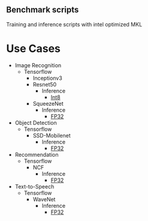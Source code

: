 ## Benchmark scripts ##

Training and inference scripts with intel optimized MKL

# Use Cases

* Image Recognition
    * Tensorflow
        * Inceptionv3
        * Resnet50
            * Inference
                * [Int8](image_recognition/tensorflow/resnet50/README.md)
        * SqueezeNet
            * Inference
                * [FP32](image_recognition/tensorflow/squeezenet/README.md#fp32-inference-instructions)
* Object Detection
    * Tensorflow
        * SSD-Mobilenet
            * Inference
                * [FP32](object_detection/tensorflow/ssd-mobilenet/README.md#fp32-inference-instructions)
* Recommendation
    * Tensorflow
        * NCF
            * Inference
                * [FP32](recommendation/tensorflow/ncf/README.md#fp32-inference-instructions)
* Text-to-Speech
    * Tensorflow
        * WaveNet
            * Inference
                * [FP32](text_to_speech/tensorfow/wavenet/README.md#fp32-inference-instructions)
